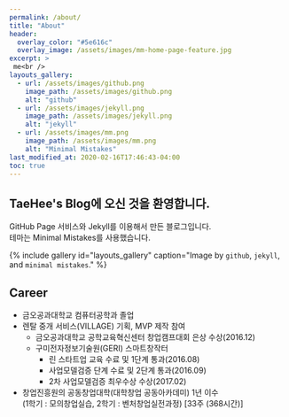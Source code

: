 ```yaml
---
permalink: /about/
title: "About"
header:
  overlay_color: "#5e616c"
  overlay_image: /assets/images/mm-home-page-feature.jpg
excerpt: >
 me<br />
layouts_gallery:
  - url: /assets/images/github.png
    image_path: /assets/images/github.png
    alt: "github"
  - url: /assets/images/jekyll.png
    image_path: /assets/images/jekyll.png
    alt: "jekyll"
  - url: /assets/images/mm.png
    image_path: /assets/images/mm.png
    alt: "Minimal Mistakes"
last_modified_at: 2020-02-16T17:46:43-04:00
toc: true
---
```


TaeHee's Blog에 오신 것을 환영합니다.
-------
GitHub Page 서비스와 Jekyll를 이용해서 만든 블로그입니다.  
테마는 Minimal Mistakes를 사용했습니다.

{% include gallery id="layouts_gallery" caption="Image by `github`, `jekyll`, and `minimal mistakes`." %}


## Career

- 금오공과대학교 컴퓨터공학과 졸업
- 렌탈 중개 서비스(VILLAGE) 기획,  MVP 제작 참여
  - 금오공과대학교 공학교육혁신센터 창업캠프대회 은상 수상(2016.12)
  - 구미전자정보기술원(GERI) 스마트창작터  
    - 린 스타트업 교육 수료 및 1단계 통과(2016.08)  
    - 사업모델검증 단계 수료 및 2단계 통과(2016.09)  
    - 2차 사업모델검증 최우수상 수상(2017.02)
- 창업진흥원의 공동창업대학(대학창업 공동아카데미) 1년 이수  
  (1학기 : 모의창업실습, 2학기 : 벤처창업실전과정) [33주 (368시간)]